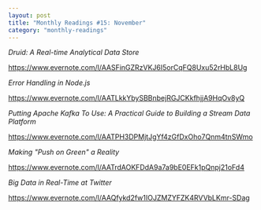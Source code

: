 ```yaml
---
layout: post
title: "Monthly Readings #15: November"
category: "monthly-readings"
---
```


*Druid: A Real-time Analytical Data Store*

https://www.evernote.com/l/AASFinGZRzVKJ6I5orCqFQ8Uxu52rHbL8Ug

*Error Handling in Node.js*

https://www.evernote.com/l/AATLkkYbySBBnbejRGJCKkfhjjA9HqOv8yQ

*Putting Apache Kafka To Use: A Practical Guide to Building a Stream Data Platform*

https://www.evernote.com/l/AATPH3DPMjtJgYf4zGfDxOho7Qnm4tnSWmo

*Making "Push on Green" a Reality*

https://www.evernote.com/l/AATrdAOKFDdA9a7a9bE0EFk1pQnpj21oFd4

*Big Data in Real-Time at Twitter*

https://www.evernote.com/l/AAQfykd2fw1IOJZMZYFZK4RVVbLKmr-SDag
